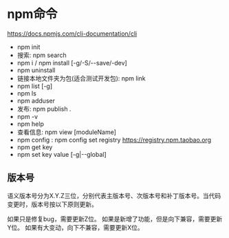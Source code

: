 # npm命令 

https://docs.npmjs.com/cli-documentation/cli
- npm init
- 搜索: npm search
- npm i / npm install [-g/-S/--save/-dev]
- npm uninstall 
- 链接本地文件夹为包(适合测试开发包): npm link
- npm list [-g]
- npm ls
- npm adduser
- 发布: npm publish .
- npm -v
- npm help
- 查看信息: npm view [moduleName]
- npm config : npm config set registry https://registry.npm.taobao.org
 - npm get key
 - npm set key value [-g|--global]

版本号
---
语义版本号分为X.Y.Z三位，分别代表主版本号、次版本号和补丁版本号。当代码变更时，版本号按以下原则更新。

如果只是修复bug，需要更新Z位。
如果是新增了功能，但是向下兼容，需要更新Y位。
如果有大变动，向下不兼容，需要更新X位。